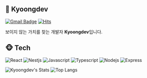## 🐬 Kyoongdev

[![Gmail Badge](https://img.shields.io/badge/Gmail-d14836?logo=Gmail&logoColor=white&link=mailto:9898junjun2@gmail.com)](mailto:9898junjun2@gmail.com)
[![Hits](https://hits.seeyoufarm.com/api/count/incr/badge.svg?url=https%3A%2F%2Fgithub.com%2Fkyoongdev&count_bg=%2379C83D&title_bg=%23555555&icon=&icon_color=%23E7E7E7&title=hits&edge_flat=false)](https://hits.seeyoufarm.com)

보이지 않는 가치를 찾는 개발자 **Kyoongdev**입니다.



## 🐵 Tech

![React](https://img.shields.io/badge/-React-61DAFB?logo=react&logoColor=white&style=flat)
![Nestjs](https://img.shields.io/badge/NestJs-E0234E?logo=nestjs&logoColor=white&style=flat)
![Javascript](https://img.shields.io/badge/Javascript-FFE400?logo=javascript&logoColor=white&style=flat)
![Typescript](https://img.shields.io/badge/Typescript-0054FF?logo=typescript&logoColor=white&style=flat)
![Nodejs](https://img.shields.io/badge/Node.js-43853d?logo=node.js&logoColor=white&style=flat)
![Express](https://img.shields.io/badge/Express-000000?logo=Express&logoColor=white&style=flat)


![Kyoongdev's Stats](https://github-readme-stats.vercel.app/api?username=kyoongdev&show_icons=true&cache_seconds=86400&theme=chartreuse-dark)
![Top Langs](https://github-readme-stats.vercel.app/api/top-langs/?username=kyoongdev&layout=compact&theme=tokyonight)
